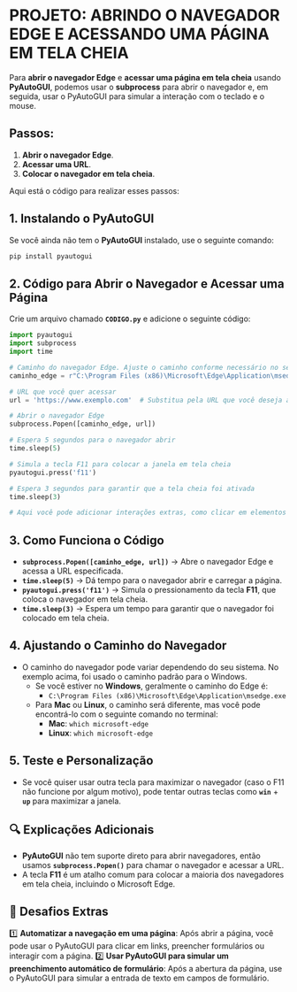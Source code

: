 # PROJETO: ABRINDO O NAVEGADOR EDGE E ACESSANDO UMA PÁGINA EM TELA CHEIA
Para **abrir o navegador Edge** e **acessar uma página em tela cheia** usando **PyAutoGUI**, podemos usar o **subprocess** para abrir o navegador e, em seguida, usar o PyAutoGUI para simular a interação com o teclado e o mouse.

## **Passos:**
1. **Abrir o navegador Edge**.
2. **Acessar uma URL**.
3. **Colocar o navegador em tela cheia**.

Aqui está o código para realizar esses passos:

## **1. Instalando o PyAutoGUI**
Se você ainda não tem o **PyAutoGUI** instalado, use o seguinte comando:

```bash
pip install pyautogui
```

## **2. Código para Abrir o Navegador e Acessar uma Página**
Crie um arquivo chamado **`CODIGO.py`** e adicione o seguinte código:

```python
import pyautogui
import subprocess
import time

# Caminho do navegador Edge. Ajuste o caminho conforme necessário no seu sistema.
caminho_edge = r"C:\Program Files (x86)\Microsoft\Edge\Application\msedge.exe"

# URL que você quer acessar
url = 'https://www.exemplo.com'  # Substitua pela URL que você deseja abrir

# Abrir o navegador Edge
subprocess.Popen([caminho_edge, url])

# Espera 5 segundos para o navegador abrir
time.sleep(5)

# Simula a tecla F11 para colocar a janela em tela cheia
pyautogui.press('f11')

# Espera 3 segundos para garantir que a tela cheia foi ativada
time.sleep(3)

# Aqui você pode adicionar interações extras, como clicar em elementos na página, etc.
```

## **3. Como Funciona o Código**
- **`subprocess.Popen([caminho_edge, url])`** → Abre o navegador Edge e acessa a URL especificada.
- **`time.sleep(5)`** → Dá tempo para o navegador abrir e carregar a página.
- **`pyautogui.press('f11')`** → Simula o pressionamento da tecla **F11**, que coloca o navegador em tela cheia.
- **`time.sleep(3)`** → Espera um tempo para garantir que o navegador foi colocado em tela cheia.

## **4. Ajustando o Caminho do Navegador**
- O caminho do navegador pode variar dependendo do seu sistema. No exemplo acima, foi usado o caminho padrão para o Windows. 
  - Se você estiver no **Windows**, geralmente o caminho do Edge é:
    - `C:\Program Files (x86)\Microsoft\Edge\Application\msedge.exe`
  - Para **Mac** ou **Linux**, o caminho será diferente, mas você pode encontrá-lo com o seguinte comando no terminal:
    - **Mac**: `which microsoft-edge`
    - **Linux**: `which microsoft-edge`

## **5. Teste e Personalização**
- Se você quiser usar outra tecla para maximizar o navegador (caso o F11 não funcione por algum motivo), pode tentar outras teclas como **`win`** + **`up`** para maximizar a janela.

## **🔍 Explicações Adicionais**
- **PyAutoGUI** não tem suporte direto para abrir navegadores, então usamos **`subprocess.Popen()`** para chamar o navegador e acessar a URL.
- A tecla **F11** é um atalho comum para colocar a maioria dos navegadores em tela cheia, incluindo o Microsoft Edge.

## **🎯 Desafios Extras**
1️⃣ **Automatizar a navegação em uma página**: Após abrir a página, você pode usar o PyAutoGUI para clicar em links, preencher formulários ou interagir com a página.
2️⃣ **Usar PyAutoGUI para simular um preenchimento automático de formulário**: Após a abertura da página, use o PyAutoGUI para simular a entrada de texto em campos de formulário.

